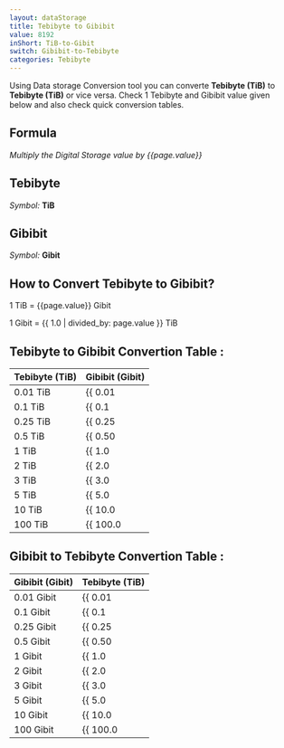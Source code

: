 ```yaml
---
layout: dataStorage
title: Tebibyte to Gibibit
value: 8192
inShort: TiB-to-Gibit
switch: Gibibit-to-Tebibyte
categories: Tebibyte
---
```


Using Data storage Conversion tool you can converte **Tebibyte (TiB)** to **Tebibyte (TiB)** or vice versa. Check 1 Tebibyte and Gibibit value given below and also check quick conversion tables.

## Formula
*Multiply the Digital Storage value by {{page.value}}*

## Tebibyte
*Symbol:* **TiB**

## Gibibit
*Symbol:* **Gibit**

## How to Convert Tebibyte to Gibibit?

1 TiB = {{page.value}} Gibit

1 Gibit = {{ 1.0 | divided_by: page.value }} TiB


## Tebibyte to Gibibit Convertion Table :

| Tebibyte (TiB) | Gibibit (Gibit) |
| ---- | ---- |
| 0.01 TiB | {{ 0.01 | times: page.value | round: 12 }} Gibit |
| 0.1 TiB | {{ 0.1 | times: page.value | round: 12 }} Gibit |
| 0.25 TiB | {{ 0.25 | times: page.value | round: 12 }} Gibit |
| 0.5 TiB | {{ 0.50 | times: page.value | round: 12 }} Gibit |
| 1 TiB | {{ 1.0 | times: page.value | round: 12 }} Gibit |
| 2 TiB | {{ 2.0 | times: page.value | round: 12 }} Gibit |
| 3 TiB | {{ 3.0 | times: page.value | round: 12 }} Gibit |
| 5 TiB | {{ 5.0 | times: page.value | round: 12 }} Gibit |
| 10 TiB | {{ 10.0 | times: page.value | round: 12 }} Gibit |
| 100 TiB | {{ 100.0 | times: page.value | round: 12 }} Gibit |

## Gibibit to Tebibyte Convertion Table :

| Gibibit (Gibit) | Tebibyte (TiB) |
| ---- | ---- |
| 0.01 Gibit | {{ 0.01 | divided_by: page.value | round: 12 }} TiB |
| 0.1 Gibit | {{ 0.1 | divided_by: page.value | round: 12 }} TiB |
| 0.25 Gibit | {{ 0.25 | divided_by: page.value | round: 12 }} TiB |
| 0.5 Gibit | {{ 0.50 | divided_by: page.value | round: 12 }} TiB |
| 1 Gibit | {{ 1.0 | divided_by: page.value | round: 12 }} TiB |
| 2 Gibit | {{ 2.0 | divided_by: page.value | round: 12 }} TiB |
| 3 Gibit | {{ 3.0 | divided_by: page.value | round: 12 }} TiB |
| 5 Gibit | {{ 5.0 | divided_by: page.value | round: 12 }} TiB |
| 10 Gibit | {{ 10.0 | divided_by: page.value | round: 12 }} TiB |
| 100 Gibit | {{ 100.0 | divided_by: page.value | round: 12 }} TiB |


<script>
document.getElementById('selectInput')[17].selected = true
document.getElementById('selectOutput')[11].selected = true
</script>
